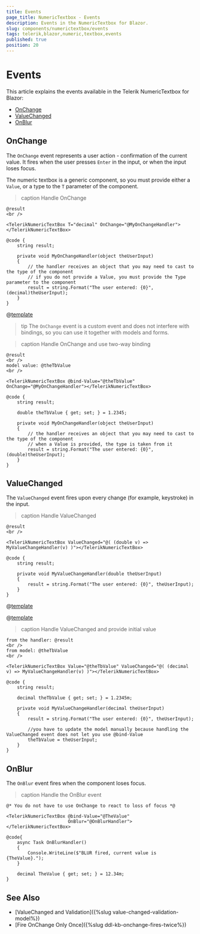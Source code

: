 ```yaml
---
title: Events
page_title: NumericTextbox - Events
description: Events in the NumericTextbox for Blazor.
slug: components/numerictextbox/events
tags: telerik,blazor,numeric,textbox,events
published: true
position: 20
---
```


# Events

This article explains the events available in the Telerik NumericTextbox for Blazor:

* [OnChange](#onchange)
* [ValueChanged](#valuechanged)
* [OnBlur](#onblur)

## OnChange

The `OnChange` event represents a user action - confirmation of the current value. It fires when the user presses `Enter` in the input, or when the input loses focus.

The numeric textbox is a generic component, so you must provide either a `Value`, or a type to the `T` parameter of the component.

>caption Handle OnChange

````CSHTML
@result
<br />

<TelerikNumericTextBox T="decimal" OnChange="@MyOnChangeHandler"></TelerikNumericTextBox>

@code {
    string result;

    private void MyOnChangeHandler(object theUserInput)
    {
        // the handler receives an object that you may need to cast to the type of the component
        // if you do not provide a Value, you must provide the Type parameter to the component
        result = string.Format("The user entered: {0}", (decimal)theUserInput);
    }
}
````

@[template](/_contentTemplates/common/general-info.md#event-callback-can-be-async)

>tip The `OnChange` event is a custom event and does not interfere with bindings, so you can use it together with models and forms.

>caption Handle OnChange and use two-way binding

````CSHTML
@result
<br />
model value: @theTbValue
<br />

<TelerikNumericTextBox @bind-Value="@theTbValue" OnChange="@MyOnChangeHandler"></TelerikNumericTextBox>

@code {
    string result;

    double theTbValue { get; set; } = 1.2345;

    private void MyOnChangeHandler(object theUserInput)
    {
        // the handler receives an object that you may need to cast to the type of the component
        // when a Value is provided, the type is taken from it
        result = string.Format("The user entered: {0}", (double)theUserInput);
    }
}
````

## ValueChanged

The `ValueChanged` event fires upon every change (for example, keystroke) in the input.

>caption Handle ValueChanged

````CSHTML
@result
<br />

<TelerikNumericTextBox ValueChanged="@( (double v) => MyValueChangeHandler(v) )"></TelerikNumericTextBox>

@code {
    string result;

    private void MyValueChangeHandler(double theUserInput)
    {
        result = string.Format("The user entered: {0}", theUserInput);
    }
}
````

@[template](/_contentTemplates/common/general-info.md#event-callback-can-be-async)

@[template](/_contentTemplates/common/issues-and-warnings.md#valuechanged-lambda-required)

>caption Handle ValueChanged and provide initial value

````CSHTML
from the handler: @result
<br />
from model: @theTbValue
<br />

<TelerikNumericTextBox Value="@theTbValue" ValueChanged="@( (decimal v) => MyValueChangeHandler(v) )"></TelerikNumericTextBox>

@code {
    string result;

    decimal theTbValue { get; set; } = 1.2345m;

    private void MyValueChangeHandler(decimal theUserInput)
    {
        result = string.Format("The user entered: {0}", theUserInput);

        //you have to update the model manually because handling the ValueChanged event does not let you use @bind-Value
        theTbValue = theUserInput;
    }
}
````



## OnBlur

The `OnBlur` event fires when the component loses focus.

>caption Handle the OnBlur event

````CSHTML
@* You do not have to use OnChange to react to loss of focus *@

<TelerikNumericTextBox @bind-Value="@TheValue"
                       OnBlur="@OnBlurHandler">
</TelerikNumericTextBox>

@code{
    async Task OnBlurHandler()
    {
        Console.WriteLine($"BLUR fired, current value is {TheValue}.");
    }

    decimal TheValue { get; set; } = 12.34m;
}
````


## See Also

* [ValueChanged and Validation]({%slug value-changed-validation-model%})
* [Fire OnChange Only Once]({%slug ddl-kb-onchange-fires-twice%})
